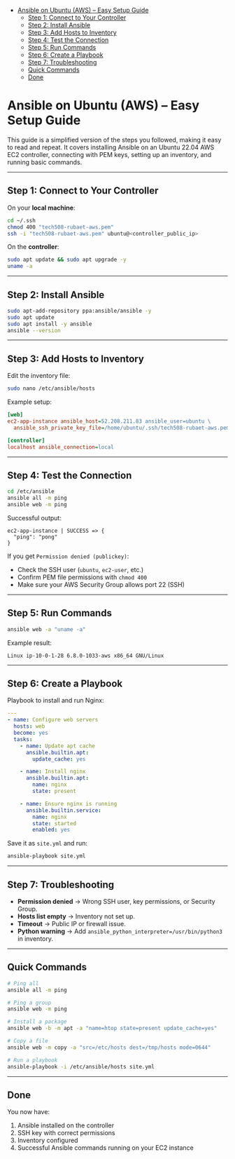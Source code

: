 <!-- TOC -->
* [Ansible on Ubuntu (AWS) – Easy Setup Guide](#ansible-on-ubuntu-aws--easy-setup-guide)
  * [Step 1: Connect to Your Controller](#step-1-connect-to-your-controller)
  * [Step 2: Install Ansible](#step-2-install-ansible)
  * [Step 3: Add Hosts to Inventory](#step-3-add-hosts-to-inventory)
  * [Step 4: Test the Connection](#step-4-test-the-connection)
  * [Step 5: Run Commands](#step-5-run-commands)
  * [Step 6: Create a Playbook](#step-6-create-a-playbook)
  * [Step 7: Troubleshooting](#step-7-troubleshooting)
  * [Quick Commands](#quick-commands)
  * [Done](#done-)
<!-- TOC -->

# Ansible on Ubuntu (AWS) – Easy Setup Guide

This guide is a simplified version of the steps you followed, making it easy to read and repeat. It covers installing Ansible on an Ubuntu 22.04 AWS EC2 controller, connecting with PEM keys, setting up an inventory, and running basic commands.

---

## Step 1: Connect to Your Controller
On your **local machine**:
```bash
cd ~/.ssh
chmod 400 "tech508-rubaet-aws.pem"
ssh -i "tech508-rubaet-aws.pem" ubuntu@<controller_public_ip>
```

On the **controller**:

```bash
sudo apt update && sudo apt upgrade -y
uname -a
```

---

## Step 2: Install Ansible

```bash
sudo apt-add-repository ppa:ansible/ansible -y
sudo apt update
sudo apt install -y ansible
ansible --version
```

---

## Step 3: Add Hosts to Inventory

Edit the inventory file:

```bash
sudo nano /etc/ansible/hosts
```

Example setup:

```ini
[web]
ec2-app-instance ansible_host=52.208.211.83 ansible_user=ubuntu \
  ansible_ssh_private_key_file=/home/ubuntu/.ssh/tech508-rubaet-aws.pem

[controller]
localhost ansible_connection=local
```

---

## Step 4: Test the Connection

```bash
cd /etc/ansible
ansible all -m ping
ansible web -m ping
```

Successful output:

```text
ec2-app-instance | SUCCESS => {
  "ping": "pong"
}
```

If you get `Permission denied (publickey)`:

* Check the SSH user (`ubuntu`, `ec2-user`, etc.)
* Confirm PEM file permissions with `chmod 400`
* Make sure your AWS Security Group allows port 22 (SSH)

---

## Step 5: Run Commands

```bash
ansible web -a "uname -a"
```

Example result:

```text
Linux ip-10-0-1-28 6.8.0-1033-aws x86_64 GNU/Linux
```

---

## Step 6: Create a Playbook

Playbook to install and run Nginx:

```yaml
---
- name: Configure web servers
  hosts: web
  become: yes
  tasks:
    - name: Update apt cache
      ansible.builtin.apt:
        update_cache: yes

    - name: Install nginx
      ansible.builtin.apt:
        name: nginx
        state: present

    - name: Ensure nginx is running
      ansible.builtin.service:
        name: nginx
        state: started
        enabled: yes
```

Save it as `site.yml` and run:

```bash
ansible-playbook site.yml
```

---

## Step 7: Troubleshooting

* **Permission denied** → Wrong SSH user, key permissions, or Security Group.  
* **Hosts list empty** → Inventory not set up.  
* **Timeout** → Public IP or firewall issue.  
* **Python warning** → Add `ansible_python_interpreter=/usr/bin/python3` in inventory.  

---

## Quick Commands

```bash
# Ping all
ansible all -m ping

# Ping a group
ansible web -m ping

# Install a package
ansible web -b -m apt -a "name=htop state=present update_cache=yes"

# Copy a file
ansible web -m copy -a "src=/etc/hosts dest=/tmp/hosts mode=0644"

# Run a playbook
ansible-playbook -i /etc/ansible/hosts site.yml
```

---

## Done 

You now have:

1. Ansible installed on the controller  
2. SSH key with correct permissions  
3. Inventory configured  
4. Successful Ansible commands running on your EC2 instance  
